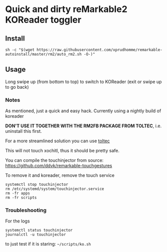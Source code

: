 # Quick and dirty reMarkable2 KOReader toggler

## Install

```
sh -c "$(wget https://raw.githubusercontent.com/xprudhomme/remarkable-autoinstall/master/rm2/auto_rm2.sh -O-)" 
```

## Usage
Long swipe up (from bottom to top) to switch to KOReader (exit or swipe up to go back)


### Notes

As mentioned, just a quick and easy hack. Currently using a nightly build of koreader

**DON'T USE IT TOGETHER WITH THE RM2FB PACKAGE FROM TOLTEC**, i.e. uninstall this first.


For a more streamlined solution you can use [toltec](https://github.com/toltec-dev)


This will not touch xochitl, thus it should be pretty safe.

You can compile the touchinjector from source: https://github.com/ddvk/remarkable-touchgestures

To remove it and koreader, remove the touch service
```
systemctl stop touchinjector
rm /etc/systemd/system/touchinjector.service
rm -fr apps
rm -fr scripts
```

### Troubleshooting
For the logs
```
systemctl status touchinjector
journalctl -u touchinjector
```

to just test if it is staring: `~/scripts/ko.sh`
